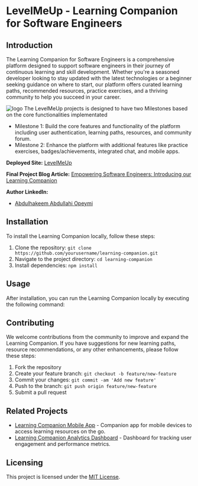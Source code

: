 # LevelMeUp - Learning Companion for Software Engineers

## Introduction
The Learning Companion for Software Engineers is a comprehensive platform designed to support software engineers in their journey of continuous learning and skill development. Whether you're a seasoned developer looking to stay updated with the latest technologies or a beginner seeking guidance on where to start, our platform offers curated learning paths, recommended resources, practice exercises, and a thriving community to help you succeed in your career.


![logo](https://github.com/ABDULLAHG87/SE-Companion/raw/main/static/img/logo.png)
The LevelMeUp projects is designed to have two Milestones based on the core functionalities implementated 

* Milestone 1: Build the core features and functionality of the platform including user authentication, learning paths, resources, and community forum.
* Milestone 2: Enhance the platform with additional features like practice exercises, badges/achievements, integrated chat, and mobile apps.

**Deployed Site:** [LevelMeUp](https://levelme-up.onrender.com/)

**Final Project Blog Article:** [Empowering Software Engineers: Introducing our Learning Companion](https://www.learningcompanion.com/blog/final-project-article)

**Author LinkedIn:**
- [Abdulhakeem Abdullahi Opeymi]()


## Installation
To install the Learning Companion locally, follow these steps:
1. Clone the repository: `git clone https://github.com/yourusername/learning-companion.git`
2. Navigate to the project directory: `cd learning-companion`
3. Install dependencies: `npm install`

## Usage
After installation, you can run the Learning Companion locally by executing the following command:

## Contributing
We welcome contributions from the community to improve and expand the Learning Companion. If you have suggestions for new learning paths, resource recommendations, or any other enhancements, please follow these steps:
1. Fork the repository
2. Create your feature branch: `git checkout -b feature/new-feature`
3. Commit your changes: `git commit -am 'Add new feature'`
4. Push to the branch: `git push origin feature/new-feature`
5. Submit a pull request

## Related Projects
- [Learning Companion Mobile App](https://github.com/yourusername/learning-companion-app) - Companion app for mobile devices to access learning resources on the go.
- [Learning Companion Analytics Dashboard](https://github.com/yourusername/learning-companion-analytics) - Dashboard for tracking user engagement and performance metrics.

## Licensing
This project is licensed under the [MIT License](LICENSE).
